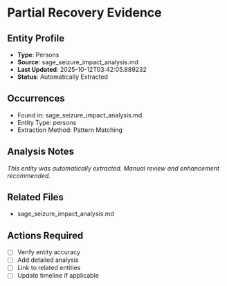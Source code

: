 # Partial Recovery Evidence

## Entity Profile
- **Type**: Persons
- **Source**: sage_seizure_impact_analysis.md
- **Last Updated**: 2025-10-12T03:42:05.889232
- **Status**: Automatically Extracted

## Occurrences
- Found in: sage_seizure_impact_analysis.md
- Entity Type: persons
- Extraction Method: Pattern Matching

## Analysis Notes
*This entity was automatically extracted. Manual review and enhancement recommended.*

## Related Files
- sage_seizure_impact_analysis.md

## Actions Required
- [ ] Verify entity accuracy
- [ ] Add detailed analysis
- [ ] Link to related entities
- [ ] Update timeline if applicable
